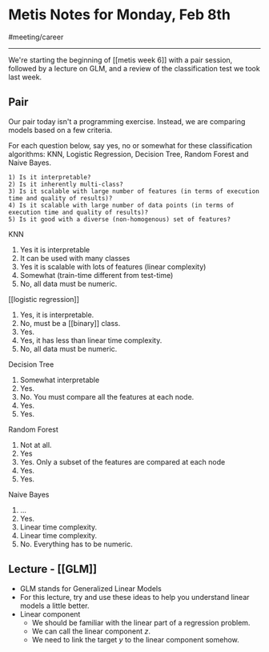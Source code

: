 # Metis Notes for Monday, Feb 8th
#meeting/career

---
We're starting the beginning of [[metis week 6]] with a pair session, followed by a lecture on GLM, and a review of the classification test we took last week. 

## Pair
Our pair today isn't a programming exercise. Instead, we are comparing models based on a few criteria. 

For each question below, say yes, no or somewhat for these classification algorithms: KNN, Logistic Regression, Decision Tree, Random Forest and Naive Bayes.

```
1) Is it interpretable?
2) Is it inherently multi-class?
3) Is it scalable with large number of features (in terms of execution time and quality of results)?
4) Is it scalable with large number of data points (in terms of execution time and quality of results)?
5) Is it good with a diverse (non-homogenous) set of features?
```

KNN
1. Yes it is interpretable
2. It can be used with many classes
3. Yes it is scalable with lots of features (linear complexity)
4. Somewhat (train-time different from test-time)
5. No, all data must be numeric. 

[[logistic regression]]
1. Yes, it is interpretable.
2. No, must be a [[binary]] class.
3. Yes. 
4. Yes, it has less than linear time complexity.
5. No, all data must be numeric. 

Decision Tree
1. Somewhat interpretable
2. Yes. 
3. No. You must compare all the features at each node.
4. Yes.
5. Yes. 

Random Forest
1. Not at all.
2. Yes
3. Yes. Only a subset of the features are compared at each node
4. Yes.
5. Yes. 

Naive Bayes
1. ...
2. Yes.
3. Linear time complexity.
4. Linear time complexity. 
5. No. Everything has to be numeric. 

## Lecture - [[GLM]]
- GLM stands for Generalized Linear Models
- For this lecture, try and use these ideas to help you understand linear models a little better. 
- Linear component
	- We should be familiar with the linear part of a regression problem. 
	- We can call the linear component *z*. 
	- We need to link the target *y* to the linear component somehow. 